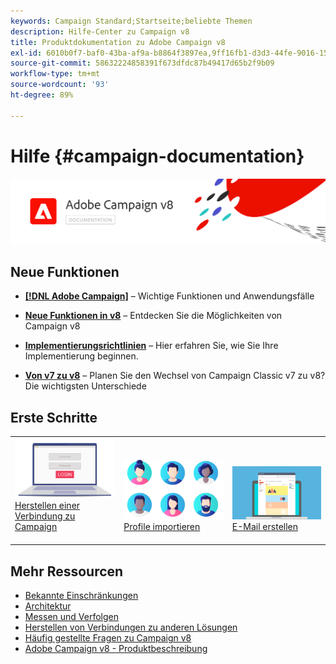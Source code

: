 ```yaml
---
keywords: Campaign Standard;Startseite;beliebte Themen
description: Hilfe-Center zu Campaign v8
title: Produktdokumentation zu Adobe Campaign v8
exl-id: 6010b0f7-baf0-43ba-af9a-b8864f3897ea,9ff16fb1-d3d3-44fe-9016-15abffdbc74e
source-git-commit: 58632224858391f673dfdc87b49417d65b2f9b09
workflow-type: tm+mt
source-wordcount: '93'
ht-degree: 89%

---
```


# Hilfe {#campaign-documentation}

![](assets/banner-documentationv8.png)

## Neue Funktionen

* **[ [!DNL Adobe Campaign]](start/get-started.md)** – Wichtige Funktionen und Anwendungsfälle

* **[Neue Funktionen in v8](start/whats-new.md)** – Entdecken Sie die Möglichkeiten von Campaign v8

* **[Implementierungsrichtlinien](start/implement.md)** – Hier erfahren Sie, wie Sie Ihre Implementierung beginnen.

* **[Von v7 zu v8](start/capability-matrix.md)** – Planen Sie den Wechsel von Campaign Classic v7 zu v8? Die wichtigsten Unterschiede

## Erste Schritte

<table>
<tr>
  <td valign="bottom">
    <a href="start/connect.md">
      <img alt="Verbinden" src="start/assets/do-not-localize/login.jpeg"/>
    </a>
    <div>
    <a href="start/connect.md">Herstellen einer Verbindung zu Campaign</a>
    </div>
    <br>
  </td>

<td valign="bottom">
      <a href="start/import.md">
       <img alt="Import" src="start/assets/do-not-localize/profiles.jpeg" />
       </a>
    <div><a href="start/import.md">Profile importieren</a>
    </div>
    <br>
  </td>
  <td valign="bottom">
    <a href="start/create-message.md">
      <img alt="E-Mail" src="start/assets/do-not-localize/email-design.jpeg" />
    </a>
    <div>
    <a href="start/create-message.md">E-Mail erstellen</a>
    </div>
    <br>
  </td>
</tr>
</table>

## Mehr Ressourcen

* [Bekannte Einschränkungen](start/known-limitations.md)
* [Architektur](dev/architecture.md)
* [Messen und Verfolgen](start/reporting.md)
* [Herstellen von Verbindungen zu anderen Lösungen](connect/integration.md)
* [Häufig gestellte Fragen zu Campaign v8](start/campaign-faq.md)
* [Adobe Campaign v8 - Produktbeschreibung](https://helpx.adobe.com/legal/product-descriptions/adobe-campaign-managed-cloud-services.html)
